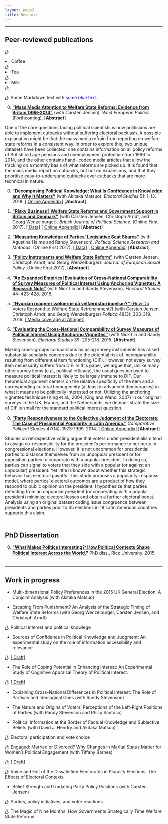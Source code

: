 ```yaml
---
layout: page2
title: Research
---
```

<style>
p.small {
    line-height: 0.5;
}
.abstract {
  display: none;
  padding: 15px 25px;
  margin: 0 5px 10px 5px;
  background-color: #EEE;
}

div .p {
    padding: 5px 0 10px 0;

}
.cl{
    font-weight: bolder;
}

.place_holder {
    height: 10px;
}
</style>



***
## Peer-reviewed publications

[//]:<ol reversed>
[//]:  <li>Coffee</li>
[//]:  <li>Tea</li>
[//]:  <li>Milk</li>
[//]:</ol>

[//]: Some Markdown text with <span style="color:blue">some *blue* text</span>.

0. [**"Mass Media Attention to Welfare State Reforms: Evidence from Britain 1996-2014"**](https://doi.org/10.1080/01402382.2018.1466246) (with Carsten Jensen). *West European Politics* (Forthcoming). [<a class='cl'>Abstract</a>]
   <p class="abstract">
One of the core questions facing political scientists is how politicians are able to implement cutbacks without suffering electoral backlash. A possible explanation might be that the mass media refrain from reporting on welfare state reforms in a consistent way. In order to explore this, two unique datasets have been collected: one contains information on all policy reforms of British old age pensions and unemployment protection from 1996 to 2014, and the other contains hand- coded media articles that allow the tracking on a monthly basis of what reforms are picked up. It is found that the mass media report on cutbacks, but not on expansions, and that they prioritise easy-to-understand cutbacks over cutbacks that are more technical in nature.
   </p> <p> </p>
   
0. [**"Decomposing Political Knowledge: What Is Confidence in Knowledge and Why It Matters"**](https://doi.org/10.1016/j.electstud.2017.11.005) (with Akitaka Matsuo). *Electoral Studies* 51: 1-13. 2018. [ [<i class="fa fa-file-pdf-o" aria-hidden="true"></i> Online Appendix](../files/ES2018SI.pdf)] [<a class='cl'>Abstract</a>]
   <p class="abstract">
   While political knowledge has been conceptually defined with two constructs – accuracy and confidence in factual information – conventional measurement of political knowledge has relied heavily on retrieval accuracy. Without measuring confidence-in-knowledge, it is not possible to rigorously identify different types of political informedness, such as misinformedness and uninformedness. This article theoretically explores the two constructs of knowledge and argues that each construct has unique antecedents and behavioral consequences. We suggest a survey instrument for confidence-in-knowledge and introduce a method to estimate latent traits of retrieval accuracy and confidence separately. Using our original survey that includes the measure of confidence-in-knowledge, we find that misinformed citizens are as engaged in politics as the well-informed, but their active involvement does not guarantee informed political choices. Our findings warrant further theoretical and empirical exploration of confidence in political knowledge.
   </p> <p> </p>

0. [**"Risky Business? Welfare State Reforms and Government Support in Britain and Denmark"**](https://doi.org/10.1017/S0007123417000382) (with Carsten Jensen, Christoph Arndt, and Georg Wenzelburger). <em>British Journal of Political Science.</em> (Online First 2017). [[<i class="fa fa-link" aria-hidden="true"></i> Data](http://dx.doi.org/10.7910/DVN/FDY0ZN)] [ [<i class="fa fa-file-pdf-o" aria-hidden="true"></i> Online Appendix](../files/BJPS2017SI.pdf)] [<a class='cl'>Abstract</a>]
   <p class="abstract">
   Are welfare state reforms electorally dangerous for governments? Political scientists have only recently begun to study this seemingly simple question, and existing work still suffers from two shortcomings. First, it has never tested the reform–vote link with data on actual legislative decisions for enough points in time to allow robust statistical tests. Secondly, it has failed to take into account the many expansionary reforms that have occurred in recent decades. Expansions often happen in the same years as cutbacks. By focusing only on cutbacks, estimates of the effects of reforms on government popularity become biased. This article addresses both shortcomings. The results show that voters punish governments for cutbacks, but also reward them for expansions, making so-called compensation, a viable blame-avoidance strategy. The study also finds that the size of punishments and rewards is roughly the same, suggesting that voters’ well-documented negativity bias does not directly translate into electoral behavior.
   </p> <p> </p>

0. [**"Measuring Knowledge of Parties' Legislative Seat Shares"**](https://doi.org/10.1017/psrm.2017.31) (with Agustina Haime and Randy Stevenson). *Political Science Research and Methods.* (Online First 2017). [[<i class="fa fa-link" aria-hidden="true"></i> Data](http://dx.doi.org/10.7910/DVN/NQ32VR)] [ [<i class="fa fa-file-pdf-o" aria-hidden="true"></i> Online Appendix](../files/PSRM2017SI.pdf)] [<a class='cl'>Abstract</a>]
   <p class="abstract">
   We use two original surveys (including survey experiments) conducted the week before the 2015 elections in the Britain and Denmark to explore the best method for measuring individuals’ knowledge of the partisan distribution of legislative seats in multi-party democracies. The complete lack of such questions in the corpus of survey research on multi-party democracies is a testament to the skepticism that many survey researchers have about the feasibility of such complex questions. However, our analysis, which is the first empirical test of this skepticism, reveals little evidence of respondents’ frustration or high levels of non-cooperation with these questions. Additionally, our survey experiments, which examine the usefulness of different question formats, make it clear that such questions should be framed in terms of the numbers of seats each party holds rather than shares or percentages of seats.
   </p> <p> </p>

0. [**“Policy Instruments and Welfare State Reform"**](http://journals.sagepub.com/doi/full/10.1177/0958928717711974) (with Carsten Jensen, Christoph Arndt, and Georg Wenzelburger). *Journal of European Social Policy.* (Online First 2017). [<a class='cl'>Abstract</a>]
   <p class="abstract">
   A core, but so far untested, proposition of the new politics perspective, originally introduced by Paul Pierson, is that welfare state cutbacks will be implemented using so-called ‘invisible’ policy instruments, for example, a change in indexation rules. Expansion should, by implication, mainly happen using ‘visible’ policy instruments, for example, a change in nominal benefits. We have coded 1030 legislative reforms of old-age pensions and unemployment protection in Britain, Denmark, Finland and Germany from 1974 to 2014. With this unique data at hand, we find substantial support for this crucial new politics proposition.</p> <p> </p>  

0. [**“An Expanded Empirical Evaluation of Cross-National Comparability of Survey Measures of Political Interest Using Anchoring Vignettes: A Research Note”**](http://dx.doi.org/10.1016/j.electstud.2016.08.012) (with Nick Lin and Randy Stevenson). *Electoral Studies* 44: 423-428. 2016.

0. [**“Hvordan reagerer v&aelig;lgerne p&aring; velf&aelig;rdsforringelser?”** (How Do Voters Respond to Welfare State Retrenchment?)](http://politica.dk/fileadmin/politica/Dokumenter/politica_48_3/politica_2016_3.pdf#page=43) (with Carsten Jensen, Christoph Arndt, and Georg Wenzelburger) *Politica* 48(3): 303-319. 2016. [[<i class="fa fa-link" aria-hidden="true"></i> Media coverage at Altinget]](http://www.altinget.dk/artikel/hvordan-reagerer-vaelgere-paa-velfaerdsreformer)

0. [**“Evaluating the Cross-National Comparability of Survey Measures of Political Interest Using Anchoring Vignettes”**](http://www.sciencedirect.com/science/article/pii/S0261379415000542) (with Nick Lin and Randy Stevenson). *Electoral Studies* 39: 205-218. 2015. [<a class='cl'>Abstract</a>]
   <p class="abstract">
Making cross-groups comparisons by using survey instruments has raised substantial scholarly concerns due to the potential risk of incomparability resulting from differential item functioning (DIF). However, not every survey item necessarily suffers from DIF. In this paper, we argue that, unlike many other survey items (e.g., political efficacy), the usual question used to measure political interest is likely to be largely immune to DIF. Our theoretical argument centers on the relative specificity of the item and a corresponding cultural homogeneity (at least in advanced democracies) in what it means to be politically interested or not. Utilizing the anchoring vignettes technique (King et al., 2004; King and Wand, 2007) in our original surveys in the UK, France, and the Netherlands, we demon- strate the size of DIF is small for the standard political interest question.</p> <p> </p>  

0. [**“Party Responsiveness to the Collective Judgment of the Electorate: The Case of Presidential Popularity in Latin America.”**](http://journals.sagepub.com/doi/full/10.1177/0010414013520523) *Comparative Political Studies* 47(14): 1973-1999. 2014. [ [<i class="fa fa-file-pdf-o" aria-hidden="true"></i> Online Appendix](../files/CPS2014SI.pdf)]  [<a class='cl'>Abstract</a>]
   <p class="abstract">
Studies on retrospective voting argue that voters under presidentialism tend to assign co-responsibility for the president’s performance to her party in congressional elections. However, it is not uncommon for presidential parties to distance themselves from an unpopular president or for opposition parties to cooperate with a popular president. In doing so, parties can signal to voters that they side with a popular (or against an unpopular) president. Yet little is known about whether this strategic behavior has electoral payoffs. This study proposes a popularity-response model, where parties’ electoral outcomes are a product of how they respond to public opinion on the president. I hypothesize that parties defecting from an unpopular president (or cooperating with a popular president) minimize electoral losses and obtain a further electoral boost. Analysis using an original dataset coding issue congruence between presidents and parties prior to 35 elections in 18 Latin American countries supports this claim.</p> <p> </p>  

[//]: <0. **"Party Policy Differentiation after DLP’s Entry in the Legislative Process"** (with Young-jae Jin) *Korean Journal of Legislative Studies* 22: 223-255. 2006. [In Korean]>

<p class="small">
<br>
</p>

## PhD Dissertation

0. [**"What Makes Politics Interesting?: How Political Contexts Shape Political Interest Across the World."**](http://hdl.handle.net/1911/87808) PhD diss., Rice University. 2015.

<p class="small">
<br>
</p>

***
## Work in progress

+ Multi-dimensional Policy Preferences in the 2015 UK General Election: A Conjoint Analysis (with Akitaka Matsuo)

+ Escaping From Punishment? An Analysis of the Strategic Timing of Welfare State Reforms (with Georg Wenzelburger, Carsten Jensen, and Christoph Arndt)

[//]: Political interest and political knowlege

* Sources of Confidence in Political Knowledge and Judgment: An experimental study on the role of information accessibility and relevance.

[//]: [[<i class="fa fa-link" aria-hidden="true"></i> Draft]](../files/EPSA2017Lee.pdf)

* The Role of Coping Potential in Enhancing Interest: An Experimental Study of Cognitive Appraisal Theory of Political Interest.

[//]: [[<i class="fa fa-link" aria-hidden="true"></i> Draft]](../files/Interest2016Lee.pdf)

* Explaining Cross-National Differences in Political Interest: The Role of Partisan and Ideological Cues (with Randy Stevenson)

* The Nature and Origins of Voters’ Perceptions of the Left-Right Positions of Parties (with Randy Stevenson and Philip Santoso)

* Political Information at the Border of Factual Knowledge and Subjective Beliefs (with David J. Hendry and Akitaka Matsuo)

[//]: Electoral participation and vote choice

[//]: Engaged: Married or Divorced? Why Changes in Marital Status Matter for Women’s Political Engagement (with Tiffany Barnes)

[//]: [[<i class="fa fa-link" aria-hidden="true"></i> Draft]](../files/ECPG2017.pdf)

[//]: Voice and Exit of the Dissatisfied Electorates in Plurality Elections: The Effects of Electoral Contexts

* Belief Strength and Updating Party Policy Positions (with Carsten Jensen)

[//]: Parties, policy initiatives, and voter reactions

[//]: The Magic of Nine Months: How Governments Strategically Time Welfare State Reforms


<script src="https://code.jquery.com/jquery-latest.min.js"
        type="text/javascript"></script>

<script>
$(document).ready(function(){
  $(document).on('click touchstart','.cl', function() {
    $(this).parent().children(".abstract").fadeToggle();
  });
});
</script>
